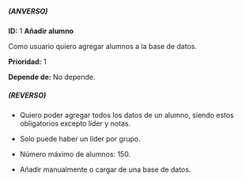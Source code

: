 ##### (ANVERSO)
**ID:** 1 **Añadir alumno**

Como usuario quiero agregar alumnos a la base de datos.

**Prioridad:** 1

**Depende de:** No depende.

##### (REVERSO)
* Quiero poder agregar todos los datos de un alumno, siendo estos obligatorios excepto líder y notas.

* Solo puede haber un líder por grupo.

* Número máximo de alumnos: 150.

* Añadir manualmente o cargar de una base de datos.

